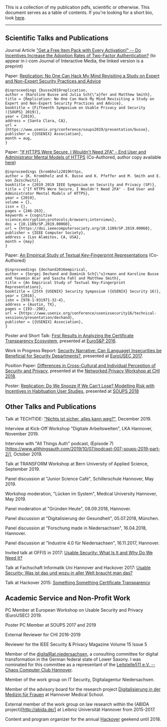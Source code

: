 This is a collection of my publication pdfs, scientific or otherwise. This document serves as a table of contents. If you're looking for a short bio, look [here](./bio_DE.md).

---

## Scientific Talks and Publications

Journal Article ["Get a Free Item Pack with Every Activation!" -- Do Incentives Increase the Adoption Rates of Two-Factor Authentication?](https://arxiv.org/abs/1910.07269) (to appear in i-com Journal of Interactive Media, the linked version is a preprint)

Paper: [Replication: No One Can Hack My Mind Revisiting a Study on Expert and Non-Expert Security Practices and Advice](https://www.usenix.org/conference/soups2019/presentation/busse)
```
@inproceedings {busse2019replication,
author = {Karoline Busse and Julia Sch{\"a}fer and Matthew Smith},
title = {Replication: No One Can Hack My Mind Revisiting a Study on Expert and Non-Expert Security Practices and Advice},
booktitle = {Fifteenth Symposium on Usable Privacy and Security ({SOUPS} 2019)},
year = {2019},
address = {Santa Clara, CA},
url = {https://www.usenix.org/conference/soups2019/presentation/busse},
publisher = {{USENIX} Association},
month = aug,
}
```

Paper: ["If HTTPS Were Secure, I Wouldn't Need 2FA" - End User and Administrator Mental Models of HTTPS](https://www.computer.org/csdl/proceedings-article/2019/sp/1dlwgmOlI6A/1dlwmbTOKWY) (Co-Authored, author copy available [here](https://publications.cispa.saarland/2788/1/HTTPS_Mental_Models%20%2814%29.pdf))
```
@inproceedings {krombholz2019https,
author = {K. Krombholz and K. Busse and K. Pfeffer and M. Smith and E. von Zezschwitz},
booktitle = {2019 2019 IEEE Symposium on Security and Privacy (SP)},
title = {"If HTTPS Were Secure, I Wouldn't Need 2FA" - End User and Administrator Mental Models of HTTPS},
year = {2019},
volume = {},
issn = {},
pages = {246-263},
keywords = {cognitive science;encryption;protocols;browsers;interviews},
doi = {10.1109/SP.2019.00060},
url = {https://doi.ieeecomputersociety.org/10.1109/SP.2019.00060},
publisher = {IEEE Computer Society},
address = {Los Alamitos, CA, USA},
month = {may}
}
```

Paper: [An Empirical Study of Textual Key-Fingerprint Representations](https://www.usenix.org/conference/usenixsecurity16/technical-sessions/presentation/dechand) (Co-Authored)
```
@inproceedings {dechand2016empirical,
author = {Sergej Dechand and Dominik Sch{\"u}rmann and Karoline Busse and Yasemin Acar and Sascha Fahl and Matthew Smith},
title = {An Empirical Study of Textual Key-Fingerprint Representations},
booktitle = {25th {USENIX} Security Symposium ({USENIX} Security 16)},
year = {2016},
isbn = {978-1-931971-32-4},
address = {Austin, TX},
pages = {193--208},
url = {https://www.usenix.org/conference/usenixsecurity16/technical-sessions/presentation/dechand},
publisher = {{USENIX} Association},
}
```

Poster and Short Talk: [First Results in Analyzing the Certificate Transparency Ecosystem](./busse2016poster/), presented at [EuroS&P 2016](https://www.ieee-security.org/TC/EuroSP2016/program-posters.php).

Work in Progress Report: [Security Narrative: Can (Language) Insecurities be Beneficial for Security Departments?](./securitynarrative.pdf), presented at [EuroUSEC 2017](https://usec.cispa.uni-saarland.de/eurousec17/).

Position Paper: [Differences in Cross-Cultural and Individual Perception of Security and Privacy](./busse2017differences.pdf), presented at the [Networked Privacy Workshop at CHI 2018](https://networkedprivacy2018.wordpress.com/position-papers/).

Poster: [Replication: Do We Snooze If We Can't Lose? Modelling Risk with Incentives in Habituation User Studies](./busse2018replication/), presented at [SOUPS 2018](https://www.usenix.org/conference/soups2018/poster-session)

## Other Talks and Publications

Talk at TECHTIDE: ["Nichts ist sicher, alles kann weg?"](./techtide.pdf), December 2019.

Interview at Kick-Off Workshop "Digitale Arbeitswelten", LKA Hannover, November 2019.

Interview with "All Things Auth" podcast, (Episode 7)[https://www.allthingsauth.com/2019/10/07/podcast-007-soups-2019-part-2/], October 2019.

Talk at TRANSFORM Workshop at Bern University of Applied Science, September 2019.

Panel discussion at "Junior Science Café", Schillerschule Hannover, May 2019.

Workshop moderation, "Lücken im System", Medical University Hannover, May 2019.

Panel moderation at "Gründen Heute", 08.09.2018, Hannover.

Panel discussion at "Digitalisierung der Gesundheit", 05.07.2018, München.

Panel discussion at "Forschung made in Niedersachsen", 16.04.2018, Hannover.

Panel discussion at "Industrie 4.0 für Niedersachsen", 16.11.2017, Hannover.

Invited talk at OFFIS in 2017: [Usable Security: What Is It and Why Do We Need It?](./offis.pdf)

Talk at Fachschaft Informatik Uni Hannover and Hackover 2017: [Usable Security: Was ist das und wozu in aller Welt braucht man das?](./usec-hackover.pdf)

Talk at Hackover 2015: [Something Something Certificate Transparency](./ct-hackover.pdf)

## Academic Service and Non-Profit Work

PC Member at European Workshop on Usable Security and Privacy (EuroUSEC) 2019.

Poster PC Member at SOUPS 2017 and 2019

External Reviewer for CHI 2016-2019

Reviewer for the IEEE Security & Privacy Magazine Volume 15 Issue 5


Member of the [digitalRat.niedersachsen](http://www.mw.niedersachsen.de/startseite/digitalisierung/digitalratniedersachsen/digitalratniedersachsen-150476.html), a consulting committee for digital transformation in the German federal state of Lower Saxony. I was nominated for this committee as a representant of the [Leitstelle511 e.V. -- Chaos Computer Club Hannover](https://hannover.ccc.de/).

Member of the work group on IT Security, Digitalagentur Niedersachsen.

Member of the advisory board for the research project [Digitalisierung in der Medizin für Frauen](https://www.mh-hannover.de/digimedfrauen.html) at Hannover Medical School.

External member of the work group on law research within the (ABIDA project)[http://abida.de/] at Leibniz Universität Hannover from 2015-2017.

Content and program organizer for the annual [Hackover](https://hackover.de/) geekend until 2018.

